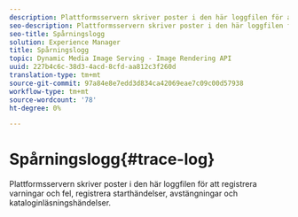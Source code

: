 ```yaml
---
description: Plattformsservern skriver poster i den här loggfilen för att registrera varningar och fel, registrera starthändelser, avstängningar och kataloginläsningshändelser.
seo-description: Plattformsservern skriver poster i den här loggfilen för att registrera varningar och fel, registrera starthändelser, avstängningar och kataloginläsningshändelser.
seo-title: Spårningslogg
solution: Experience Manager
title: Spårningslogg
topic: Dynamic Media Image Serving - Image Rendering API
uuid: 227b4c6c-38d3-4acd-8cfd-aa812c3f260d
translation-type: tm+mt
source-git-commit: 97a84e8e7edd3d834ca42069eae7c09c00d57938
workflow-type: tm+mt
source-wordcount: '78'
ht-degree: 0%

---
```



# Spårningslogg{#trace-log}

Plattformsservern skriver poster i den här loggfilen för att registrera varningar och fel, registrera starthändelser, avstängningar och kataloginläsningshändelser.

